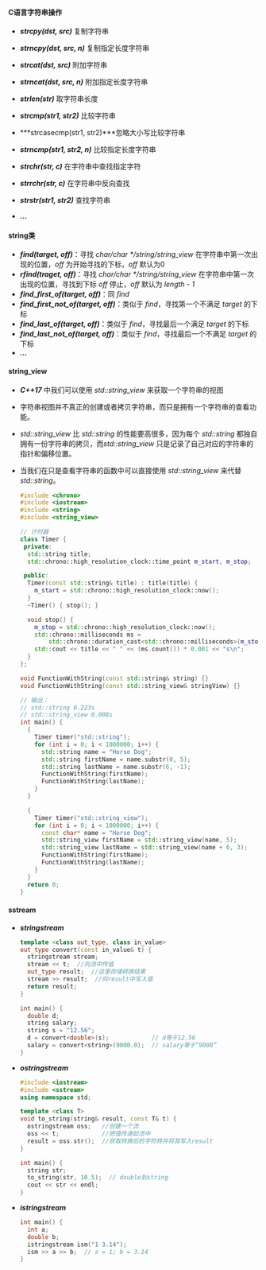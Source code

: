 #### C语言字符串操作

- ***strcpy(dst, src)*** 复制字符串
- ***strncpy(dst, src, n)*** 复制指定长度字符串

- ***strcat(dst, src)*** 附加字符串

- ***strncat(dst, src, n)*** 附加指定长度字符串

- ***strlen(str)*** 取字符串长度

- ***strcmp(str1, str2)*** 比较字符串

- ***strcasecmp(str1, str2)***忽略大小写比较字符串

- ***strncmp(str1, str2, n)*** 比较指定长度字符串

- ***strchr(str, c)*** 在字符串中查找指定字符

- ***strrchr(str, c)*** 在字符串中反向查找

- ***strstr(str1, str2)*** 查找字符串

- ***...***

#### string类

- ***find(target, off)***：寻找 *char/char \*/string/string_view* 在字符串中第一次出现的位置，*off* 为开始寻找的下标，*off* 默认为0
- ***rfind(traget, off)***：寻找 *char/char \*/string/string_view* 在字符串中第一次出现的位置，寻找到下标 *off* 停止，*off* 默认为 *length - 1*
- ***find_first_of(target, off)***：同 *find*
- ***find_first_not_of(target, off)***：类似于 *find*，寻找第一个不满足 *target* 的下标
- ***find_last_of(target, off)***：类似于 *find*，寻找最后一个满足 *target* 的下标
- ***find_last_not_of(target, off)***：类似于 *find*，寻找最后一个不满足 *target* 的下标
- ***...***

#### string_view

- ***C++17*** 中我们可以使用 *std::string_view* 来获取一个字符串的视图

- 字符串视图并不真正的创建或者拷贝字符串，而只是拥有一个字符串的查看功能。

- *std::string_view* 比 *std::string* 的性能要高很多，因为每个 *std::string* 都独自拥有一份字符串的拷贝，而*std::string_view* 只是记录了自己对应的字符串的指针和偏移位置。

- 当我们在只是查看字符串的函数中可以直接使用 *std::string_view* 来代替 *std::string*。

  ```cpp
  #include <chrono>
  #include <iostream>
  #include <string>
  #include <string_view>
  
  // 计时器
  class Timer {
   private:
    std::string title;
    std::chrono::high_resolution_clock::time_point m_start, m_stop;
  
   public:
    Timer(const std::string& title) : title(title) {
      m_start = std::chrono::high_resolution_clock::now();
    }
    ~Timer() { stop(); }
  
    void stop() {
      m_stop = std::chrono::high_resolution_clock::now();
      std::chrono::milliseconds ms =
          std::chrono::duration_cast<std::chrono::milliseconds>(m_stop - m_start);
      std::cout << title << " " << (ms.count()) * 0.001 << "s\n";
    }
  };
  
  void FunctionWithString(const std::string& string) {}
  void FunctionWithString(const std::string_view& stringView) {}
  
  // 输出：
  // std::string 0.223s
  // std::string_view 0.008s
  int main() {
    {
      Timer timer("std::string");
      for (int i = 0; i < 1000000; i++) {
        std::string name = "Horse Dog";
        std::string firstName = name.substr(0, 5);
        std::string lastName = name.substr(6, -1);
        FunctionWithString(firstName);
        FunctionWithString(lastName);
      }
    }
  
    {
      Timer timer("std::string_view");
      for (int i = 0; i < 1000000; i++) {
        const char* name = "Horse Dog";
        std::string_view firstName = std::string_view(name, 5);
        std::string_view lastName = std::string_view(name + 6, 3);
        FunctionWithString(firstName);
        FunctionWithString(lastName);
      }
    }
    return 0;
  }
  ```


#### sstream

- ***stringstream***

  ```cpp
  template <class out_type, class in_value>
  out_type convert(const in_value& t) {
    stringstream stream;
    stream << t;  //向流中传值
    out_type result;  //这里存储转换结果
    stream >> result;  //向result中写入值
    return result;
  }
  
  int main() {
    double d;
    string salary;
    string s = "12.56";
    d = convert<double>(s);            // d等于12.56
    salary = convert<string>(9000.0);  // salary等于”9000”
  }
  ```

- ***ostringstream***

  ```cpp
  #include <iostream>
  #include <sstream>
  using namespace std;
  
  template <class T>
  void to_string(string& result, const T& t) {
    ostringstream oss;   //创建一个流
    oss << t;            //把值传递如流中
    result = oss.str();  //获取转换后的字符转并将其写入result
  }
  
  int main() {
    string str;
    to_string(str, 10.5);  // double到string
    cout << str << endl;
  }
  ```

- ***istringstream***

  ```cpp
  int main() {
    int a;
    double b;
    istringstream ism("1 3.14");
    ism >> a >> b;  // a = 1; b = 3.14
  }
  ```

  
